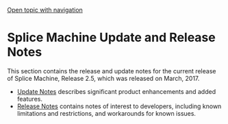 [Open topic with navigation](../../index.html#OnPremise/ReleaseNotes/Intro.ReleaseNotes.html)

[]()Splice Machine Update and Release Notes
===========================================

This section contains the release and update notes for the current release of Splice Machine, Release <span class="BasicVariablesSpliceReleaseVersion">2.5</span>, which was released on <span class="BasicVariablesSpliceReleaseDate">March, 2017</span>.

-   [Update Notes](../CurrentUpdateNotes.html) describes significant product enhancements and added features.
-   [Release Notes](../CurrentReleaseNotes.html) contains notes of interest to developers, including known limitations and restrictions, and workarounds for known issues.

 


